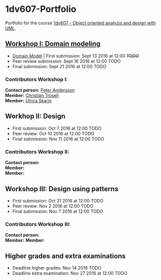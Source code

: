 # 1dv607-Portfolio

Portfolio for the course [1dv607 - Object oriented analyzis and design with UML](https://coursepress.lnu.se/kurs/objektorienterad-analys-och-design-med-uml/).

## [Workshop I: Domain modeling](https://coursepress.lnu.se/kurs/objektorienterad-analys-och-design-med-uml/workshops-2/workshop-1-domain-modeling/)
* [Domain Model](https://www.gliffy.com/go/publish/11103331) | First submission: Sept 13 2016 at 12:00 ~~TODO~~ 
* Peer review submission: Sept 16 2016 at 12:00 TODO
* Final submission: Sept 21 2016 at 12:00 TODO

### Contributors Workshop I:
**Contact person:** [Peter Andersson](https://github.com/sehnpaa)  
**Member:** [Christian Trosell](https://github.com/krockgardin)  
**Member:** [Ulrica Skarin](https://github.com/ulricaskarin)  

## Workhop II:  Design 
* First submission: Oct 7 2016 at 12:00 TODO
* Peer review: Oct 10 2016 at 12:00 TODO
* Final submission: Nov 11 2016 at 12:00 TODO

### Contributors Workshop II:
**Contact person:**  
**Member:**  
**Member:** 

## Workshop III: Design using patterns
* First submission: Oct 31 2016 at 12:00 TODO
* Peer review: Nov 2 2016 at 12:00 TODO
* Final submission: Nov 7 2016 at 12:00 TODO

### Contributors Workshop III:
**Contact person:**  
**Member:** 
**Member:** 

## Higher grades and extra examinations
* Deadline higher grades: Nov 14 2016 TODO
* Deadline extra examination: Nov 27 2016 at 12:00 TODO
